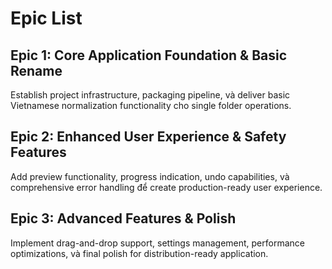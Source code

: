# Epic List

## Epic 1: Core Application Foundation & Basic Rename
Establish project infrastructure, packaging pipeline, và deliver basic Vietnamese normalization functionality cho single folder operations.

## Epic 2: Enhanced User Experience & Safety Features
Add preview functionality, progress indication, undo capabilities, và comprehensive error handling để create production-ready user experience.

## Epic 3: Advanced Features & Polish
Implement drag-and-drop support, settings management, performance optimizations, và final polish for distribution-ready application.

